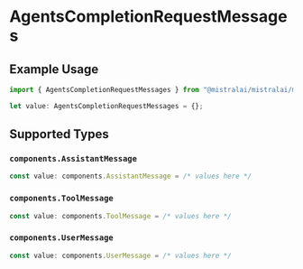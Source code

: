 # AgentsCompletionRequestMessages

## Example Usage

```typescript
import { AgentsCompletionRequestMessages } from "@mistralai/mistralai/models/components";

let value: AgentsCompletionRequestMessages = {};
```

## Supported Types

### `components.AssistantMessage`

```typescript
const value: components.AssistantMessage = /* values here */
```

### `components.ToolMessage`

```typescript
const value: components.ToolMessage = /* values here */
```

### `components.UserMessage`

```typescript
const value: components.UserMessage = /* values here */
```

